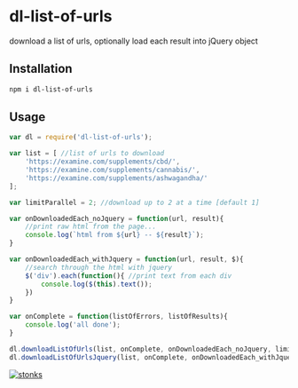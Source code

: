 # dl-list-of-urls

download a list of urls, optionally load each result into jQuery object

## Installation

```sh
npm i dl-list-of-urls
```

## Usage 

```javascript
var dl = require('dl-list-of-urls');

var list = [ //list of urls to download
    'https://examine.com/supplements/cbd/',
    'https://examine.com/supplements/cannabis/',
    'https://examine.com/supplements/ashwagandha/'
];

var limitParallel = 2; //download up to 2 at a time [default 1]

var onDownloadedEach_noJquery = function(url, result){
    //print raw html from the page...
    console.log(`html from ${url} -- ${result}`); 
}

var onDownloadedEach_withJquery = function(url, result, $){
    //search through the html with jquery
    $('div').each(function(){ //print text from each div
        console.log($(this).text());
    })
}

var onComplete = function(listOfErrors, listOfResults){
    console.log('all done');
}

dl.downloadListOfUrls(list, onComplete, onDownloadedEach_noJquery, limitParallel) //download list of urls, process raw html with callback 
dl.downloadListOfUrlsJquery(list, onComplete, onDownloadedEach_withJquery, limitParallel) //same, but load html result into jquery object
```


[![stonks](https://i.imgur.com/UpDxbfe.png)](https://www.npmjs.com/~stonkpunk)


